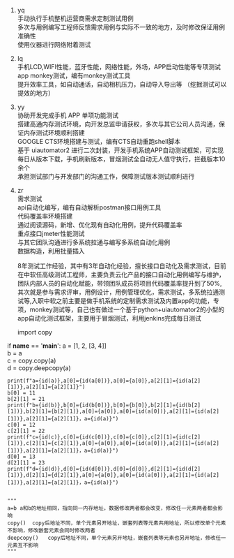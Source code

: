 1. yq  
   手动执行手机整机运营商需求定制测试用例  
   多次与用例编写工程师反馈需求用例与实际不一致的地方，及时修改保证用例准确性  
   使用仪器进行网络附着测试
   
2. lq  
   手机LCD,WIFI性能，蓝牙性能，网络性能，外场，APP启动性能等专项测试  
   app monkey测试，编有monkey测试工具  
   提升效率工具，如自动通话，自动相机压力，自动导入导出等 （挖掘测试可以提效的地方）
   
3. yy  
   协助开发完成手机 APP 单项功能测试  
   搭建高通内存测试环境，向开发总监申请获权，多次与其它公司人员沟通，保证内存测试环境顺利搭建  
   GOOGLE CTS环境搭建与测试，编有CTS自动重跑shell脚本  
   基于 uiautomator2 进行二次封装，开发手机系统APP自动测试框架，可实现每日从版本下载，手机刷新版本，冒烟测试全自动无人值守执行，拦截版本10余个  
   承担测试部门与开发部门的沟通工作，保障测试版本测试顺利进行
   
4. zr  
   需求测试  
   api自动化编写，编有自动解析postman接口用例工具  
   代码覆盖率环境搭建  
   通过阅读源码，新增、优化现有自动化用例，提升代码覆盖率  
   重点接口jmeter性能测试  
   与其它团队沟通进行多系统拉通与编写多系统自动化用例  
   数据构造，利用批量插入
   
   
   
   
   8年测试工作经验，其中有3年自动化经验，擅长接口自动化及需求测试，目前在中软任高级测试工程师，主要负责云化产品的接口自动化用例编写与维护，团队内部人员的自动化赋能，带领团队成员将项目代码覆盖率提升到了50%,其次就是参与需求评审，用例设计，用例管理优化，需求测试，多系统拉通测试等,入职中软之前主要是做手机系统的定制需求测试及内置app的功能，专项，monkey测试等，自己也有做过一个基于python+uiautomator2的小型的app自动化测试框架，主要用于冒烟测试，利用jenkins完成每日测试
   
   
   import copy

if __name__ == '__main__':
    a = [1, 2, [3, 4]]    
    b = a  
    c = copy.copy(a)  
    d = copy.deepcopy(a)  

    print(f"a={id(a)},a[0]={id(a[0])},a[0]={a[0]},a[2][1]={id(a[2][1])},a[2][1]={a[2][1]}")
    b[0] = 11
    b[2][1] = 21
    print(f"b={id(b)},b[0]={id(b[0])},b[0]={b[0]},b[2][1]={id(b[2][1])},b[2][1]={b[2][1]},a[0]={a[0]},a[0]={id(a[0])},a[2][1]={id(a[2][1])},a[2][1]={a[2][1]}，a={id(a)}")
    c[0] = 12
    c[2][1] = 22
    print(f"c={id(c)},c[0]={id(c[0])},c[0]={c[0]},c[2][1]={id(c[2][1])},c[2][1]={c[2][1]},a[0]={a[0]},a[0]={id(a[0])},a[2][1]={id(a[2][1])},a[2][1]={a[2][1]}，a={id(a)}")
    d[0] = 13
    d[2][1] = 23
    print(f"d={id(d)},d[0]={id(d[0])},d[0]={d[0]},d[2][1]={id(d[2][1])},d[2][1]={d[2][1]},a[0]={a[0]},a[0]={id(a[0])},a[2][1]={id(a[2][1])},a[2][1]={a[2][1]}，a={id(a)}")


    """
    a=b a和b的地址相同，指向同一内存地址，数据修改两者都会改变，修改任一元素两者都会影响
    copy()  copy后地址不同，单个元素另开地址，嵌套列表等元素共用地址，所以修改单个元素不影响，修改嵌套元素会同时修改两者
    deepcopy()   copy后地址不同，单个元素另开地址，嵌套列表等元素也另开地址，修改任一元素互不影响
    """
   

   
   
   
   
   
   
   
   
